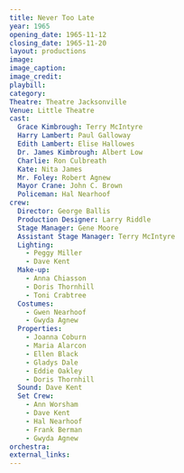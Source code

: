 ```yaml
---
title: Never Too Late
year: 1965
opening_date: 1965-11-12
closing_date: 1965-11-20
layout: productions
image:
image_caption:
image_credit:
playbill:
category:
Theatre: Theatre Jacksonville
Venue: Little Theatre
cast:
  Grace Kimbrough: Terry McIntyre
  Harry Lambert: Paul Galloway
  Edith Lambert: Elise Hallowes
  Dr. James Kimbrough: Albert Low
  Charlie: Ron Culbreath
  Kate: Nita James
  Mr. Foley: Robert Agnew
  Mayor Crane: John C. Brown
  Policeman: Hal Nearhoof
crew:
  Director: George Ballis
  Production Designer: Larry Riddle
  Stage Manager: Gene Moore
  Assistant Stage Manager: Terry McIntyre
  Lighting:
    - Peggy Miller
    - Dave Kent
  Make-up:
    - Anna Chiasson
    - Doris Thornhill
    - Toni Crabtree
  Costumes:
    - Gwen Nearhoof
    - Gwyda Agnew
  Properties:
    - Joanna Coburn
    - Maria Alarcon
    - Ellen Black
    - Gladys Dale
    - Eddie Oakley
    - Doris Thornhill
  Sound: Dave Kent
  Set Crew:
    - Ann Worsham
    - Dave Kent
    - Hal Nearhoof
    - Frank Berman
    - Gwyda Agnew
orchestra:
external_links:
---
```


